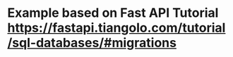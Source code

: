 # Example based on Fast API Tutorial https://fastapi.tiangolo.com/tutorial/sql-databases/#migrations